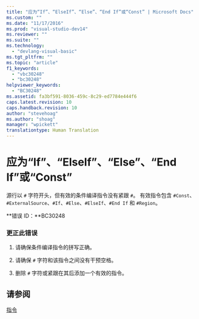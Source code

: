 ```yaml
---
title: "应为“If”、“ElseIf”、“Else”、“End If”或“Const” | Microsoft Docs"
ms.custom: ""
ms.date: "11/17/2016"
ms.prod: "visual-studio-dev14"
ms.reviewer: ""
ms.suite: ""
ms.technology: 
  - "devlang-visual-basic"
ms.tgt_pltfrm: ""
ms.topic: "article"
f1_keywords: 
  - "vbc30248"
  - "bc30248"
helpviewer_keywords: 
  - "BC30248"
ms.assetid: fa3bf591-8036-459c-8c29-ed7784e444f6
caps.latest.revision: 10
caps.handback.revision: 10
author: "stevehoag"
ms.author: "shoag"
manager: "wpickett"
translationtype: Human Translation
---
```

# 应为“If”、“ElseIf”、“Else”、“End If”或“Const”
源行以 `#` 字符开头，但有效的条件编译指令没有紧跟 `#`。 有效指令包含 `#Const`、`#ExternalSource`、`#If`、`#Else`、`#ElseIf`、`#End If` 和 `#Region`。  
  
 **错误 ID：**BC30248  
  
### 更正此错误  
  
1.  请确保条件编译指令的拼写正确。  
  
2.  请确保 `#` 字符和该指令之间没有干预空格。  
  
3.  删除 `#` 字符或紧跟在其后添加一个有效的指令。  
  
## 请参阅  
 [指令](../../visual-basic/language-reference/directives/directives.md)
